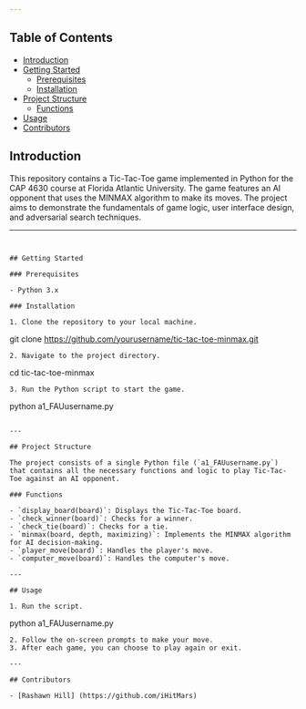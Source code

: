 ```yaml
---

```
## Table of Contents

- [Introduction](#introduction)
- [Getting Started](#getting-started)
  - [Prerequisites](#prerequisites)
  - [Installation](#installation)
- [Project Structure](#project-structure)
  - [Functions](#functions)
- [Usage](#usage)
- [Contributors](#contributors)



## Introduction

This repository contains a Tic-Tac-Toe game implemented in Python for the CAP 4630 course at Florida Atlantic University. The game features an AI opponent that uses the MINMAX algorithm to make its moves. The project aims to demonstrate the fundamentals of game logic, user interface design, and adversarial search techniques.

---
```


## Getting Started

### Prerequisites

- Python 3.x

### Installation

1. Clone the repository to your local machine.
   ```
   git clone https://github.com/yourusername/tic-tac-toe-minmax.git
   ```
2. Navigate to the project directory.
   ```
   cd tic-tac-toe-minmax
   ```
3. Run the Python script to start the game.
   ```
   python a1_FAUusername.py
   ```

---

## Project Structure

The project consists of a single Python file (`a1_FAUusername.py`) that contains all the necessary functions and logic to play Tic-Tac-Toe against an AI opponent.

### Functions

- `display_board(board)`: Displays the Tic-Tac-Toe board.
- `check_winner(board)`: Checks for a winner.
- `check_tie(board)`: Checks for a tie.
- `minmax(board, depth, maximizing)`: Implements the MINMAX algorithm for AI decision-making.
- `player_move(board)`: Handles the player's move.
- `computer_move(board)`: Handles the computer's move.

---

## Usage

1. Run the script.
   ```
   python a1_FAUusername.py
   ```
2. Follow the on-screen prompts to make your move.
3. After each game, you can choose to play again or exit.

---

## Contributors

- [Rashawn Hill] (https://github.com/iHitMars)
```
